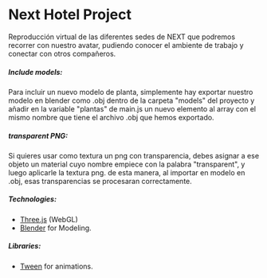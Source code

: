 # Next Hotel Project

Reproducción virtual de las diferentes sedes de NEXT que podremos recorrer con nuestro avatar, pudiendo conocer el ambiente de trabajo y conectar con otros compañeros.

##### Include models:
Para incluir un nuevo modelo de planta, simplemente hay exportar nuestro modelo en blender como .obj dentro de la carpeta "models" del proyecto y añadir en la variable "plantas" de main.js un nuevo elemento al array con el mismo nombre que tiene el archivo .obj que hemos exportado.

##### transparent PNG:
Si quieres usar como textura un png con transparencia, debes asignar a ese objeto un material cuyo nombre empiece con la palabra "transparent", y luego aplicarle la textura png. de esta manera, al importar en modelo en .obj, esas transparencias se procesaran correctamente.

##### Technologies:
- [Three.js](https://threejs.org/) (WebGL)
- [Blender](https://blender.org/) for Modeling.
##### Libraries:
- [Tween](https://github.com/tweenjs/tween.js/) for animations.